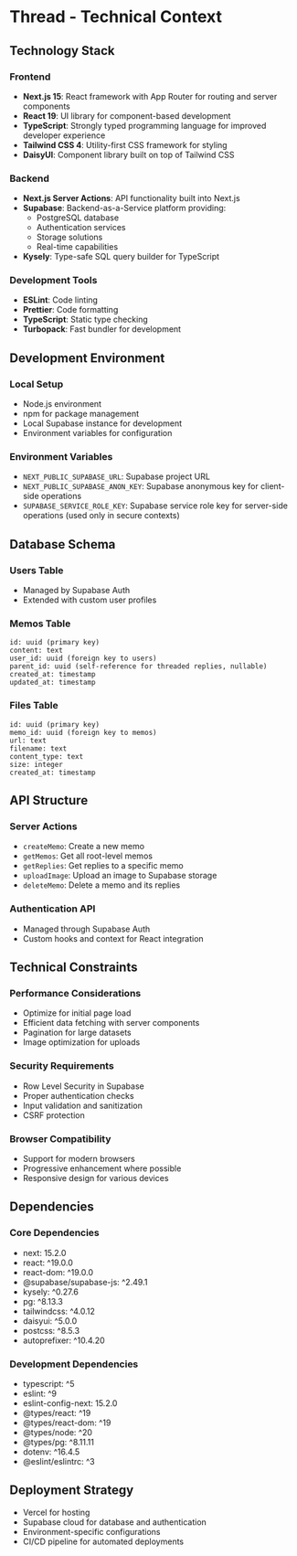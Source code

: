 # Thread - Technical Context

## Technology Stack

### Frontend

- **Next.js 15**: React framework with App Router for routing and server components
- **React 19**: UI library for component-based development
- **TypeScript**: Strongly typed programming language for improved developer experience
- **Tailwind CSS 4**: Utility-first CSS framework for styling
- **DaisyUI**: Component library built on top of Tailwind CSS

### Backend

- **Next.js Server Actions**: API functionality built into Next.js
- **Supabase**: Backend-as-a-Service platform providing:
  - PostgreSQL database
  - Authentication services
  - Storage solutions
  - Real-time capabilities
- **Kysely**: Type-safe SQL query builder for TypeScript

### Development Tools

- **ESLint**: Code linting
- **Prettier**: Code formatting
- **TypeScript**: Static type checking
- **Turbopack**: Fast bundler for development

## Development Environment

### Local Setup

- Node.js environment
- npm for package management
- Local Supabase instance for development
- Environment variables for configuration

### Environment Variables

- `NEXT_PUBLIC_SUPABASE_URL`: Supabase project URL
- `NEXT_PUBLIC_SUPABASE_ANON_KEY`: Supabase anonymous key for client-side operations
- `SUPABASE_SERVICE_ROLE_KEY`: Supabase service role key for server-side operations (used only in secure contexts)

## Database Schema

### Users Table

- Managed by Supabase Auth
- Extended with custom user profiles

### Memos Table

```
id: uuid (primary key)
content: text
user_id: uuid (foreign key to users)
parent_id: uuid (self-reference for threaded replies, nullable)
created_at: timestamp
updated_at: timestamp
```

### Files Table

```
id: uuid (primary key)
memo_id: uuid (foreign key to memos)
url: text
filename: text
content_type: text
size: integer
created_at: timestamp
```

## API Structure

### Server Actions

- `createMemo`: Create a new memo
- `getMemos`: Get all root-level memos
- `getReplies`: Get replies to a specific memo
- `uploadImage`: Upload an image to Supabase storage
- `deleteMemo`: Delete a memo and its replies

### Authentication API

- Managed through Supabase Auth
- Custom hooks and context for React integration

## Technical Constraints

### Performance Considerations

- Optimize for initial page load
- Efficient data fetching with server components
- Pagination for large datasets
- Image optimization for uploads

### Security Requirements

- Row Level Security in Supabase
- Proper authentication checks
- Input validation and sanitization
- CSRF protection

### Browser Compatibility

- Support for modern browsers
- Progressive enhancement where possible
- Responsive design for various devices

## Dependencies

### Core Dependencies

- next: 15.2.0
- react: ^19.0.0
- react-dom: ^19.0.0
- @supabase/supabase-js: ^2.49.1
- kysely: ^0.27.6
- pg: ^8.13.3
- tailwindcss: ^4.0.12
- daisyui: ^5.0.0
- postcss: ^8.5.3
- autoprefixer: ^10.4.20

### Development Dependencies

- typescript: ^5
- eslint: ^9
- eslint-config-next: 15.2.0
- @types/react: ^19
- @types/react-dom: ^19
- @types/node: ^20
- @types/pg: ^8.11.11
- dotenv: ^16.4.5
- @eslint/eslintrc: ^3

## Deployment Strategy

- Vercel for hosting
- Supabase cloud for database and authentication
- Environment-specific configurations
- CI/CD pipeline for automated deployments
